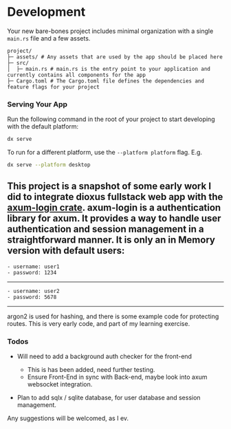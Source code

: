 # Development

Your new bare-bones project includes minimal organization with a single `main.rs` file and a few assets.

```
project/
├─ assets/ # Any assets that are used by the app should be placed here
├─ src/
│  ├─ main.rs # main.rs is the entry point to your application and currently contains all components for the app
├─ Cargo.toml # The Cargo.toml file defines the dependencies and feature flags for your project
```

### Serving Your App

Run the following command in the root of your project to start developing with the default platform:

```bash
dx serve
```

To run for a different platform, use the `--platform platform` flag. E.g.
```bash
dx serve --platform desktop
```

This project is a snapshot of some early work I did to integrate dioxus fullstack web app with the [axum-login crate](https://github.com/maxcountryman/axum-login).
axum-login is a authentication library for axum. It provides a way to handle user authentication and session management in a straightforward manner.
It is only an in Memory version with default users:
---
    - username: user1
    - password: 1234
---
    - username: user2
    - password: 5678
---
argon2 is used for hashing, and there is some example code for protecting routes. This is very early code, and part of my learning exercise.

### Todos

- Will need to add a background auth checker for the front-end
  - This is has been added, need further testing.
  - Ensure Front-End in sync with Back-end, maybe look into axum websocket integration.

- Plan to add sqlx / sqlite database, for user database and session management.

Any suggestions will be welcomed, as I ev.

